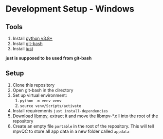 # Development Setup - Windows

## Tools

1. Install  [python v3.8+](https://www.python.org/downloads/)
1. Install  [git-bash](https://git-scm.com/downloads)
1. Install [just](https://github.com/casey/just)

**just is supposed to be used from git-bash**

## Setup

1. Clone this repository
1. Open git-bash in the directory
1. Set up virtual environment:
    1. `python -m venv venv`
    1. `source venv/Scripts/activate`
1. Install requirements `just install-dependencies`
1. Download [libmpv](https://sourceforge.net/projects/mpv-player-windows/files/libmpv/), extract it and move the
   libmpv-*.dll into the root of the repository
1. Create an empty file `portable` in the root of the repository.
   This will tell mpvQC to store all app data in a new folder called `appdata`
